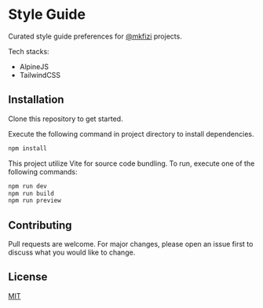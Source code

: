 # Style Guide

Curated style guide preferences for [@mkfizi](https://github.com/mkfizi) projects.

Tech stacks:

-   AlpineJS
-   TailwindCSS

## Installation

Clone this repository to get started.

Execute the following command in project directory to install dependencies.

```bash
npm install
```

This project utilize Vite for source code bundling. To run, execute one of the following commands:

```bash
npm run dev
npm run build
npm run preview
```

## Contributing

Pull requests are welcome. For major changes, please open an issue first to discuss what you would like to change.

## License

[MIT](https://github.com/mkfizi/styleguide/blob/main/LICENSE)
